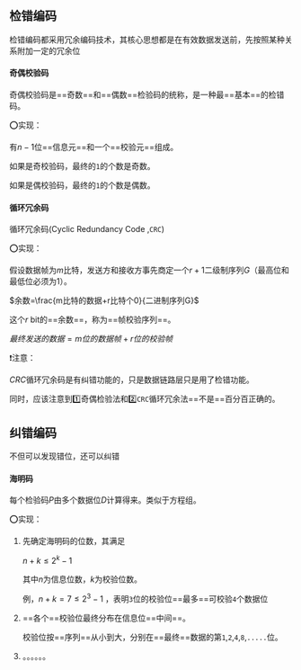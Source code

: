 ## 检错编码

检错编码都采用冗余编码技术，其核心思想都是在有效数据发送前，先按照某种关系附加一定的冗余位



#### 奇偶校验码

奇偶校验码是==奇数==和==偶数==检验码的统称，是一种最==基本==的检错码。

:o:实现：

有$n-1$位==信息元==和一个==校验元==组成。

如果是奇校验码，最终的`1`的个数是奇数。

如果是偶校验码，最终的`1`的个数是偶数。



#### 循环冗余码

循环冗余码(Cyclic Redundancy Code ,`CRC`)

:o:实现：

假设数据帧为$m$比特，发送方和接收方事先商定一个$r+1$二级制序列$G$（最高位和最低位必须为1）。

$余数=\frac{m比特的数据+r比特个0}{二进制序列G}$



这个$r$ bit的==余数==，称为==帧校验序列==。

$最终发送的数据=m位的数据帧+r位的校验帧$



:heavy_exclamation_mark:注意：

$CRC$循环冗余码是有纠错功能的，只是数据链路层只是用了检错功能。

同时，应该注意到:one:奇偶检验法和:two:`CRC`循环冗余法==不是==百分百正确的。



## 纠错编码

不但可以发现错位，还可以纠错



#### 海明码

每个检验码$P$由多个数据位$D$计算得来。类似于方程组。

:o:实现：

1. 先确定海明码的位数，其满足

   $n+k \le 2^k -1$ 

   其中$n$为信息位数，$k$为校验位数。

   例，$n+k=7\le2^3-1$ ，表明`3`位的校验位==最多==可校验`4`个数据位

2. ==各个==校验位最终分布在信息位==中间==。

   校验位按==序列==从小到大，分别在==最终==数据的第`1`,`2`,`4`,`8`,`.....`位。

3. 。。。。。。

   

